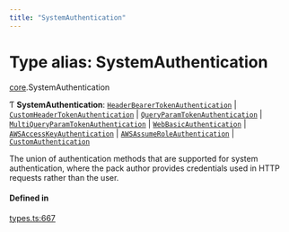 ```yaml
---
title: "SystemAuthentication"
---
```

# Type alias: SystemAuthentication

[core](../modules/core.md).SystemAuthentication

Ƭ **SystemAuthentication**: [`HeaderBearerTokenAuthentication`](../interfaces/core.HeaderBearerTokenAuthentication.md) \| [`CustomHeaderTokenAuthentication`](../interfaces/core.CustomHeaderTokenAuthentication.md) \| [`QueryParamTokenAuthentication`](../interfaces/core.QueryParamTokenAuthentication.md) \| [`MultiQueryParamTokenAuthentication`](../interfaces/core.MultiQueryParamTokenAuthentication.md) \| [`WebBasicAuthentication`](../interfaces/core.WebBasicAuthentication.md) \| [`AWSAccessKeyAuthentication`](../interfaces/core.AWSAccessKeyAuthentication.md) \| [`AWSAssumeRoleAuthentication`](../interfaces/core.AWSAssumeRoleAuthentication.md) \| [`CustomAuthentication`](../interfaces/core.CustomAuthentication.md)

The union of authentication methods that are supported for system authentication,
where the pack author provides credentials used in HTTP requests rather than the user.

#### Defined in

[types.ts:667](https://github.com/coda/packs-sdk/blob/main/types.ts#L667)
